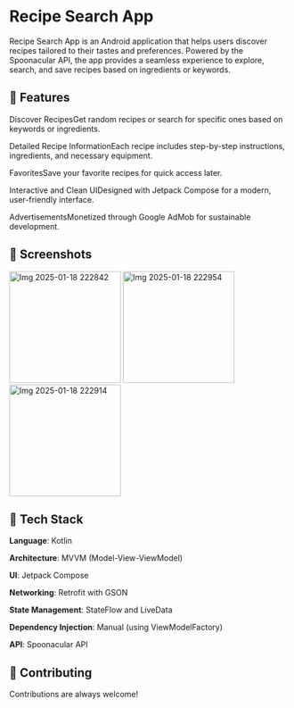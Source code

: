 # Recipe Search App

Recipe Search App is an Android application that helps users discover recipes tailored to their tastes and preferences. Powered by the Spoonacular API, the app provides a seamless experience to explore, search, and save recipes based on ingredients or keywords.

## 🚀 Features

Discover RecipesGet random recipes or search for specific ones based on keywords or ingredients.

Detailed Recipe InformationEach recipe includes step-by-step instructions, ingredients, and necessary equipment.

FavoritesSave your favorite recipes for quick access later.

Interactive and Clean UIDesigned with Jetpack Compose for a modern, user-friendly interface.

AdvertisementsMonetized through Google AdMob for sustainable development.


## 📸 Screenshots


<img src="https://github.com/user-attachments/assets/9574bf25-4167-45aa-bbf0-9c3fc0721de5" alt="Img 2025-01-18 222842" width="200"/>
<img src="https://github.com/user-attachments/assets/3eca0da4-a11f-4729-ba58-0f4bd739ed8b" alt="Img 2025-01-18 222954" width="200"/>
<img src="https://github.com/user-attachments/assets/1ed50b0c-6c4e-4a5e-a5a4-9a5d8ffda4cc" alt="Img 2025-01-18 222914" width="200"/>


## 🔧 Tech Stack

**Language**: Kotlin

**Architecture**: MVVM (Model-View-ViewModel)

**UI**: Jetpack Compose

**Networking**: Retrofit with GSON

**State Management**: StateFlow and LiveData

**Dependency Injection**: Manual (using ViewModelFactory)

**API**: Spoonacular API


## 🤝 Contributing

Contributions are always welcome!
